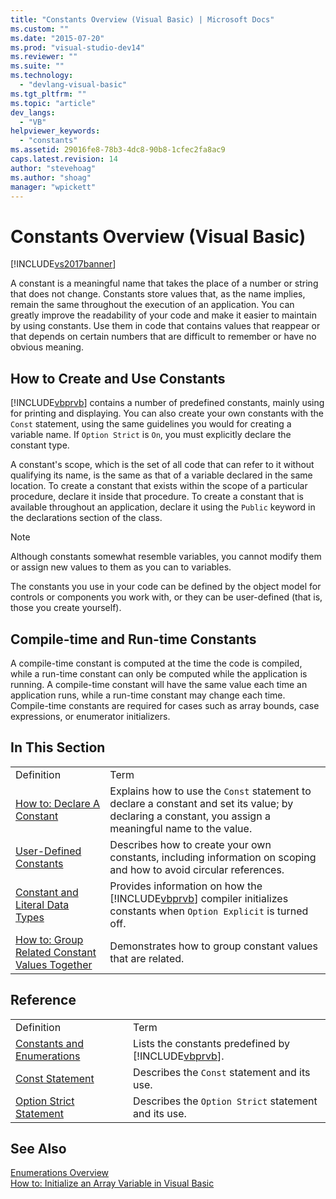 ```yaml
---
title: "Constants Overview (Visual Basic) | Microsoft Docs"
ms.custom: ""
ms.date: "2015-07-20"
ms.prod: "visual-studio-dev14"
ms.reviewer: ""
ms.suite: ""
ms.technology: 
  - "devlang-visual-basic"
ms.tgt_pltfrm: ""
ms.topic: "article"
dev_langs: 
  - "VB"
helpviewer_keywords: 
  - "constants"
ms.assetid: 29016fe8-78b3-4dc8-90b8-1cfec2fa8ac9
caps.latest.revision: 14
author: "stevehoag"
ms.author: "shoag"
manager: "wpickett"
---
```

# Constants Overview (Visual Basic)
[!INCLUDE[vs2017banner](../../../../includes/vs2017banner.md)]

A constant is a meaningful name that takes the place of a number or string that does not change. Constants store values that, as the name implies, remain the same throughout the execution of an application. You can greatly improve the readability of your code and make it easier to maintain by using constants. Use them in code that contains values that reappear or that depends on certain numbers that are difficult to remember or have no obvious meaning.  
  
## How to Create and Use Constants  
 [!INCLUDE[vbprvb](../../../../includes/vbprvb-md.md)] contains a number of predefined constants, mainly using for printing and displaying. You can also create your own constants with the `Const` statement, using the same guidelines you would for creating a variable name. If `Option Strict` is `On`, you must explicitly declare the constant type.  
  
 A constant's scope, which is the set of all code that can refer to it without qualifying its name, is the same as that of a variable declared in the same location. To create a constant that exists within the scope of a particular procedure, declare it inside that procedure. To create a constant that is available throughout an application, declare it using the `Public` keyword in the declarations section of the class.  
  
> [!NOTE]
>  Although constants somewhat resemble variables, you cannot modify them or assign new values to them as you can to variables.  
  
 The constants you use in your code can be defined by the object model for controls or components you work with, or they can be user-defined (that is, those you create yourself).  
  
## Compile-time and Run-time Constants  
 A compile-time constant is computed at the time the code is compiled, while a run-time constant can only be computed while the application is running. A compile-time constant will have the same value each time an application runs, while a run-time constant may change each time. Compile-time constants are required for cases such as array bounds, case expressions, or enumerator initializers.  
  
## In This Section  
  
|||  
|-|-|  
|Definition|Term|  
|[How to: Declare A Constant](../../../../visual-basic/programming-guide/language-features/constants-enums/how-to-declare-a-constant.md)|Explains how to use the `Const` statement to declare a constant and set its value; by declaring a constant, you assign a meaningful name to the value.|  
|[User-Defined Constants](../../../../visual-basic/programming-guide/language-features/constants-enums/user-defined-constants.md)|Describes how to create your own constants, including information on scoping and how to avoid circular references.|  
|[Constant and Literal Data Types](../../../../visual-basic/programming-guide/language-features/constants-enums/constant-and-literal-data-types.md)|Provides information on how the [!INCLUDE[vbprvb](../../../../includes/vbprvb-md.md)] compiler initializes constants when `Option Explicit` is turned off.|  
|[How to: Group Related Constant Values Together](../../../../visual-basic/programming-guide/language-features/constants-enums/how-to-group-related-constant-values-together.md)|Demonstrates how to group constant values that are related.|  
  
## Reference  
  
|||  
|-|-|  
|Definition|Term|  
|[Constants and Enumerations](../../../../visual-basic/language-reference/constants-and-enumerations.md)|Lists the constants predefined by [!INCLUDE[vbprvb](../../../../includes/vbprvb-md.md)].|  
|[Const Statement](../../../../visual-basic/language-reference/statements/const-statement.md)|Describes the `Const` statement and its use.|  
|[Option Strict Statement](../../../../visual-basic/language-reference/statements/option-strict-statement.md)|Describes the `Option Strict` statement and its use.|  
  
## See Also  
 [Enumerations Overview](../../../../visual-basic/programming-guide/language-features/constants-enums/enumerations-overview.md)   
 [How to: Initialize an Array Variable in Visual Basic](../../../../visual-basic/programming-guide/language-features/arrays/how-to-initialize-an-array-variable.md)